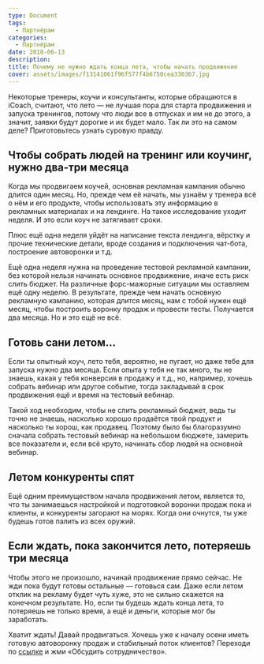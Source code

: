 ```yaml
---
type: Document
tags:
  - Партнёрам
categories:
  - Партнёрам
date: 2018-06-13
description: 
title: Почему не нужно ждать конца лета, чтобы начать продвижение
cover: assets/images/f13141061f96f577f4b6750cea330367.jpg
---
```

Некоторые тренеры, коучи и консультанты, которые обращаются в iCoach, считают, что лето — не лучшая пора для старта продвижения и запуска тренингов, потому что люди все в отпусках и им не до этого, а значит, заявки будут дорогие и их будет мало. Так ли это на самом деле? Приготовьтесь узнать суровую правду.

## Чтобы собрать людей на тренинг или коучинг, нужно два-три месяца

Когда мы продвигаем коучей, основная рекламная кампания обычно длится один месяц. Но, прежде чем её начать, мы узнаём у тренера всё о нём и его продукте, чтобы использовать эту информацию в рекламных материалах и на лендинге. На такое исследование уходит неделя. И это если коуч не затягивает сроки.

Плюс ещё одна неделя уйдёт на написание текста лендинга, вёрстку и прочие технические детали, вроде создания и подключения чат-бота, построение автоворонки и т.д.

Ещё одна неделя нужна на проведение тестовой рекламной кампании, без которой нельзя начинать основное продвижение, иначе есть риск слить бюджет. На различные форс-мажорные ситуации мы оставляем ещё одну неделю. В результате, прежде чем начать основную рекламную кампанию, которая длится месяц, нам с тобой нужен ещё месяц, чтобы построить воронку продаж и провести тесты. Получается два месяца. Но и это ещё не всё.

## Готовь сани летом...

Если ты опытный коуч, лето тебя, вероятно, не пугает, но даже тебе для запуска нужно два месяца. Если опыта у тебя не так много, ты не знаешь, какая у тебя конверсия в продажу и т.д., но, например, хочешь собрать вебинар или другое событие, тогда закладывай в срок продвижения ещё и время на тестовый вебинар.

Такой ход необходим, чтобы не слить рекламный бюджет, ведь ты точно не знаешь, насколько хорошо продаётся твой продукт и насколько ты хорош, как продавец. Поэтому было бы благоразумно сначала собрать тестовый вебинар на небольшом бюджете, замерить все показатели и, если всё круто, начинать сбор людей на основной вебинар.

## Летом конкуренты спят

Ещё одним преимуществом начала продвижения летом, является то, что ты занимаешься настройкой и подготовкой воронки продаж пока и клиенты, и конкуренты загорают на морях. Когда они очнутся, ты уже будешь готов палить из всех оружий.

## Если ждать, пока закончится лето, потеряешь три месяца

Чтобы этого не произошло, начинай продвижение прямо сейчас. Не жди пока будут готовы остальные — готовься сам. Даже если летом отклик на рекламу будет чуть хуже, это не сильно скажется на конечном результате. Но, если ты будешь ждать конца лета, то потеряешь не только время, а ещё и деньги, которые мог бы заработать.

Хватит ждать! Давай продвигаться. Хочешь уже к началу осени иметь готовую автоворонку продаж и стабильный поток клиентов? Переходи по [ссылке](https://goo.gl/iW5MfM) и жми «Обсудить сотрудничество».
